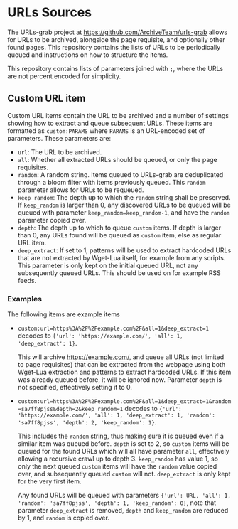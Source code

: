 # URLs Sources
The URLs-grab project at https://github.com/ArchiveTeam/urls-grab allows for URLs to be archived, alongside the page requisite, and optionally other found pages. This repository contains the lists of URLs to be periodically queued and instructions on how to structure the items.

This repository contains lists of parameters joined with `;`, where the URLs are not percent encoded for simplicity.

## Custom URL item
Custom URL items contain the URL to be archived and a number of settings showing how to extract and queue subsequent URLs. These items are formatted as `custom:PARAMS` where `PARAMS` is an URL-encoded set of parameters. These parameters are:
 * `url`: The URL to be archived.
 * `all`: Whether all extracted URLs should be queued, or only the page requisites.
 * `random`: A random string. Items queued to URLs-grab are deduplicated through a bloom filter with items previously queued. This `random` parameter allows for URLs to be requeued.
 * `keep_random`: The depth up to which the `random` string shall be preserved. If `keep_random` is larger than 0, any discovered URLs to be queued will be queued with parameter `keep_random=keep_random-1`, and have the `random` parameter copied over.
 * `depth`: The depth up to which to queue `custom` items. If depth is larger than 0, any URLs found will be queued as `custom` item, else as regular URL item.
 * `deep_extract`: If set to 1, patterns will be used to extract hardcoded URLs that are not extracted by Wget-Lua itself, for example from any scripts. This parameter is only kept on the initial queued URL, not any subsequently queued URLs. This should be used on for example RSS feeds.

### Examples
The following items are example items
 * `custom:url=https%3A%2F%2Fexample.com%2F&all=1&deep_extract=1` decodes to `{'url': 'https://example.com/', 'all': 1, 'deep_extract': 1}`.

   This will archive https://example.com/, and queue all URLs (not limited to page requisites) that can be extracted from the webpage using both Wget-Lua extraction and patterns to extract hardcoded URLs. If this item was already queued before, it will be ignored now. Parameter `depth` is not specified, effectively setting it to 0.

 * `custom:url=https%3A%2F%2Fexample.com%2F&all=1&deep_extract=1&random=sa7ff8pjss&depth=2&keep_random=1` decodes to `{'url': 'https://example.com/', 'all': 1, 'deep_extract': 1, 'random': 'sa7ff8pjss', 'depth': 2, 'keep_random': 1}`.

   This includes the `random` string, thus making sure it is queued even if a similar item was queued before. `depth` is set to 2, so `custom` items will be queued for the found URLs which will all have parameter `all`, effectively allowing a recursive crawl up to depth 3. `keep_random` has value 1, so only the next queued `custom` items will have the `random` value copied over, and subsequently queued `custom` will not. `deep_extract` is only kept for the very first item.

   Any found URLs will be queued with parameters `{'url': URL, 'all': 1, 'random': 'sa7ff8pjss', 'depth': 1, 'keep_random': 0}`, note that parameter `deep_extract` is removed, `depth` and `keep_random` are reduced by 1, and `random` is copied over.
   
